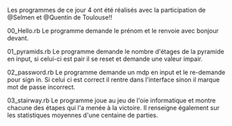 Les programmes de ce jour 4 ont été réalisés avec la participation de @Selmen et @Quentin de Toulouse!!

00_Hello.rb
Le programme demande le prénom et le renvoie avec bonjour devant.

01_pyramids.rb
Le programme demande le nombre d'étages de la pyramide en input, si celui-ci est pair il se reset et demande une valeur impair.

02_password.rb
Le programme demande un mdp en input et le re-demande pour sign in.
Si celui ci est correct il rentre dans l'interface sinon il marque mot de passe incorrect.

03_stairway.rb
Le programme joue au jeu de l'oie informatique et montre chacune des étapes qui l'a menée à la victoire. Il renseigne également sur les statistiques moyennes d'une centaine de parties.
